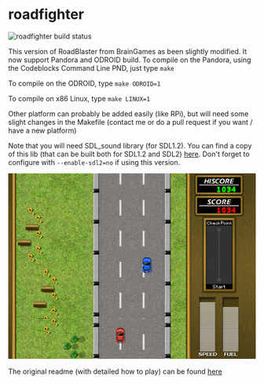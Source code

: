roadfighter
====

![roadfighter build status](https://api.travis-ci.org/ptitSeb/roadfighter.png "roadfighter build status")

This version of RoadBlaster from BrainGames as been slightly modified. It now support Pandora and ODROID build.
To compile on the Pandora, using the Codeblocks Command Line PND, just type
`make`

To compile on the ODROID, type
`make ODROID=1`

To compile on x86 Linux, type
`make LINUX=1`

Other platform can probably be added easily (like RPi), but will need some slight 
changes in the Makefile (contact me or do a pull request if you want / have a new platform)

Note that you will need SDL_sound library (for SDL1.2). You can find a copy of this lib (that can be built both for SDL1.2 and SDL2) [here](https://github.com/ptitSeb/SDL_sound). Don't forget to configure with `--enable-sdl2=no` if using this version.

![sreenshot on Pandora](screenshot.png "screenshot on Pandora")

The original readme (with detailed how to play) can be found [here](readme.txt)
